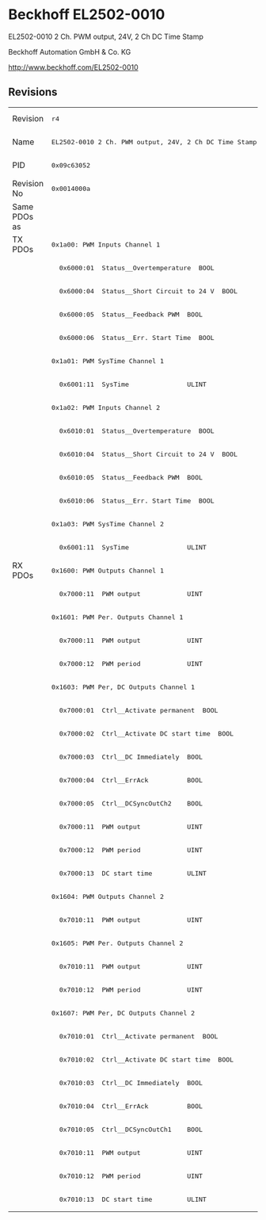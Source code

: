# Beckhoff EL2502-0010

EL2502-0010 2 Ch. PWM output, 24V, 2 Ch DC Time Stamp

Beckhoff Automation GmbH & Co. KG

http://www.beckhoff.com/EL2502-0010

## Revisions
<table>
<tr >
<td>Revision</td>
<td><pre>r4</pre></td>
</tr>
<tr >
<td>Name</td>
<td><pre>EL2502-0010 2 Ch. PWM output, 24V, 2 Ch DC Time Stamp</pre></td>
</tr>
<tr >
<td>PID</td>
<td><pre>0x09c63052</pre></td>
</tr>
<tr >
<td>Revision No</td>
<td><pre>0x0014000a</pre></td>
</tr>
<tr >
<td>Same PDOs as</td>
<td><pre></pre></td>
</tr>
<tr class="txpdo pdosection">
<td rowspan=14 valign=top>TX PDOs</td>
<td><pre>0x1a00: PWM Inputs Channel 1</pre></td>
<td></td>
</tr>
<tr class="txpdo">
<td><pre>  0x6000:01  Status__Overtemperature  BOOL</pre></td>
</tr>
<tr class="txpdo">
<td><pre>  0x6000:04  Status__Short Circuit to 24 V  BOOL</pre></td>
</tr>
<tr class="txpdo">
<td><pre>  0x6000:05  Status__Feedback PWM  BOOL</pre></td>
</tr>
<tr class="txpdo">
<td><pre>  0x6000:06  Status__Err. Start Time  BOOL</pre></td>
</tr>
<tr class="txpdo pdosection">
<td><pre>0x1a01: PWM SysTime Channel 1</pre></td>
</tr>
<tr class="txpdo">
<td><pre>  0x6001:11  SysTime               ULINT</pre></td>
</tr>
<tr class="txpdo pdosection">
<td><pre>0x1a02: PWM Inputs Channel 2</pre></td>
</tr>
<tr class="txpdo">
<td><pre>  0x6010:01  Status__Overtemperature  BOOL</pre></td>
</tr>
<tr class="txpdo">
<td><pre>  0x6010:04  Status__Short Circuit to 24 V  BOOL</pre></td>
</tr>
<tr class="txpdo">
<td><pre>  0x6010:05  Status__Feedback PWM  BOOL</pre></td>
</tr>
<tr class="txpdo">
<td><pre>  0x6010:06  Status__Err. Start Time  BOOL</pre></td>
</tr>
<tr class="txpdo pdosection">
<td><pre>0x1a03: PWM SysTime Channel 2</pre></td>
</tr>
<tr class="txpdo">
<td><pre>  0x6001:11  SysTime               ULINT</pre></td>
</tr>
<tr class="rxpdo pdosection">
<td rowspan=28 valign=top>RX PDOs</td>
<td><pre>0x1600: PWM Outputs Channel 1</pre></td>
<td></td>
</tr>
<tr class="rxpdo">
<td><pre>  0x7000:11  PWM output            UINT</pre></td>
</tr>
<tr class="rxpdo pdosection">
<td><pre>0x1601: PWM Per. Outputs Channel 1</pre></td>
</tr>
<tr class="rxpdo">
<td><pre>  0x7000:11  PWM output            UINT</pre></td>
</tr>
<tr class="rxpdo">
<td><pre>  0x7000:12  PWM period            UINT</pre></td>
</tr>
<tr class="rxpdo pdosection">
<td><pre>0x1603: PWM Per, DC Outputs Channel 1</pre></td>
</tr>
<tr class="rxpdo">
<td><pre>  0x7000:01  Ctrl__Activate permanent  BOOL</pre></td>
</tr>
<tr class="rxpdo">
<td><pre>  0x7000:02  Ctrl__Activate DC start time  BOOL</pre></td>
</tr>
<tr class="rxpdo">
<td><pre>  0x7000:03  Ctrl__DC Immediately  BOOL</pre></td>
</tr>
<tr class="rxpdo">
<td><pre>  0x7000:04  Ctrl__ErrAck          BOOL</pre></td>
</tr>
<tr class="rxpdo">
<td><pre>  0x7000:05  Ctrl__DCSyncOutCh2    BOOL</pre></td>
</tr>
<tr class="rxpdo">
<td><pre>  0x7000:11  PWM output            UINT</pre></td>
</tr>
<tr class="rxpdo">
<td><pre>  0x7000:12  PWM period            UINT</pre></td>
</tr>
<tr class="rxpdo">
<td><pre>  0x7000:13  DC start time         ULINT</pre></td>
</tr>
<tr class="rxpdo pdosection">
<td><pre>0x1604: PWM Outputs Channel 2</pre></td>
</tr>
<tr class="rxpdo">
<td><pre>  0x7010:11  PWM output            UINT</pre></td>
</tr>
<tr class="rxpdo pdosection">
<td><pre>0x1605: PWM Per. Outputs Channel 2</pre></td>
</tr>
<tr class="rxpdo">
<td><pre>  0x7010:11  PWM output            UINT</pre></td>
</tr>
<tr class="rxpdo">
<td><pre>  0x7010:12  PWM period            UINT</pre></td>
</tr>
<tr class="rxpdo pdosection">
<td><pre>0x1607: PWM Per, DC Outputs Channel 2</pre></td>
</tr>
<tr class="rxpdo">
<td><pre>  0x7010:01  Ctrl__Activate permanent  BOOL</pre></td>
</tr>
<tr class="rxpdo">
<td><pre>  0x7010:02  Ctrl__Activate DC start time  BOOL</pre></td>
</tr>
<tr class="rxpdo">
<td><pre>  0x7010:03  Ctrl__DC Immediately  BOOL</pre></td>
</tr>
<tr class="rxpdo">
<td><pre>  0x7010:04  Ctrl__ErrAck          BOOL</pre></td>
</tr>
<tr class="rxpdo">
<td><pre>  0x7010:05  Ctrl__DCSyncOutCh1    BOOL</pre></td>
</tr>
<tr class="rxpdo">
<td><pre>  0x7010:11  PWM output            UINT</pre></td>
</tr>
<tr class="rxpdo">
<td><pre>  0x7010:12  PWM period            UINT</pre></td>
</tr>
<tr class="rxpdo">
<td><pre>  0x7010:13  DC start time         ULINT</pre></td>
</tr>
</table>
